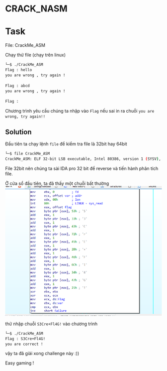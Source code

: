 # **CRACK_NASM**

# Task 
File: CrackMe_ASM

Chạy thử file (chạy trên linux)

```bash
└─$ ./CrackMe_ASM
Flag : hello
you are wrong , try again !

Flag : abcd
you are wrong , try again !

Flag :
```

Chương trình yêu cầu chúng ta nhập vào `Flag` nếu sai in ra chuỗi `you are wrong, try again!!`

## Solution

Đầu tiên ta chạy lệnh `file` để kiểm tra file là 32bit hay 64bit
```bash
└─$ file CrackMe_ASM
CrackMe_ASM: ELF 32-bit LSB executable, Intel 80386, version 1 (SYSV), statically linked, not stripped
```
File 32bit nên chúng ta sài IDA pro 32 bit để reverse và tiến hành phân tích file.

Ở cửa sổ đầu tiên, ta đã thấy một chuỗi bất thường 
![image](crack_nasm.png)

thử nhập chuỗi `S3Cre+Fl4G!` vào chương trình

```bash
└─$ ./CrackMe_ASM
Flag : S3Cre+Fl4G!
you are correct !
```

vậy ta đã giải xong challenge này :))

Easy gaming !